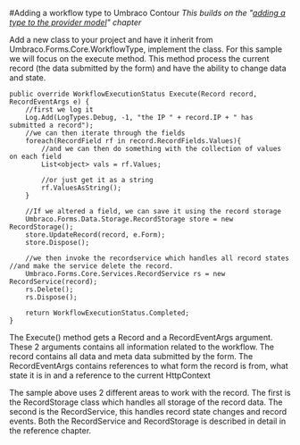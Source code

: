 #Adding a workflow type to Umbraco Contour
*This builds on the "[adding a type to the provider model](Adding-a-Type.md)" chapter*

Add a new class to your project and have it inherit from Umbraco.Forms.Core.WorkflowType, implement the class. For this sample we will focus on the execute method. This method process the current record (the data submitted by the form) and have the ability to change data and state.

	public override WorkflowExecutionStatus Execute(Record record, RecordEventArgs e) { 
		//first we log it 
		Log.Add(LogTypes.Debug, -1, "the IP " + record.IP + " has submitted a record"); 
		//we can then iterate through the fields 
		foreach(RecordField rf in record.RecordFields.Values){ 
			//and we can then do something with the collection of values on each field 
			List<object> vals = rf.Values; 
			
			//or just get it as a string 
			rf.ValuesAsString(); 
		} 
		
		//If we altered a field, we can save it using the record storage 
		Umbraco.Forms.Data.Storage.RecordStorage store = new RecordStorage(); 
		store.UpdateRecord(record, e.Form); 
		store.Dispose(); 

		//we then invoke the recordservice which handles all record states //and make the service delete the record. 
		Umbraco.Forms.Core.Services.RecordService rs = new RecordService(record); 
		rs.Delete(); 
		rs.Dispose(); 

		return WorkflowExecutionStatus.Completed;
	}
The Execute() method gets a Record and a RecordEventArgs argument. These 2 arguments contains all information related to the workflow. The record contains all data and meta data submitted by the form. The RecordEventArgs contains references to what form the record is from, what state it is in and a reference to the current HttpContext

The sample above uses 2 different areas to work with the record. The first is the RecordStorage class which handles all storage of the record data. The second is the RecordService, this handles record state changes and record events. Both the RecordService and RecordStorage is described in detail in the reference chapter.

